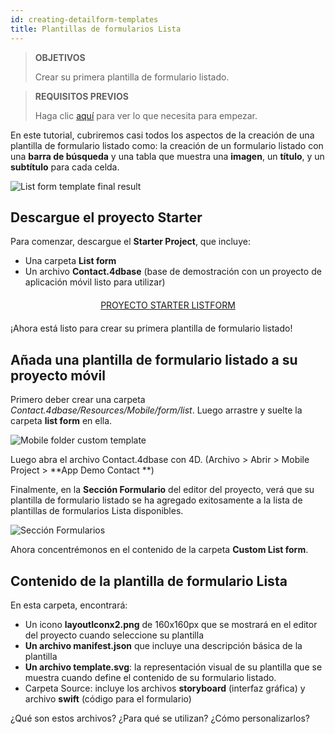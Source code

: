 ```yaml
---
id: creating-detailform-templates
title: Plantillas de formularios Lista
---
```


> **OBJETIVOS**
> 
> Crear su primera plantilla de formulario listado.

> **REQUISITOS PREVIOS**
> 
> Haga clic [aquí](prerequisites.html) para ver lo que necesita para empezar.

En este tutorial, cubriremos casi todos los aspectos de la creación de una plantilla de formulario listado como: la creación de un formulario listado con una **barra de búsqueda** y una tabla que muestra una **imagen**, un **título**, y un **subtítulo** para cada celda.

![List form template final result](assets/en/custom-listform/custom-template-final-result.png)

## Descargue el proyecto Starter

Para comenzar, descargue el **Starter Project**, que incluye:

* Una carpeta **List form**
* Un archivo **Contact.4dbase** (base de demostración con un proyecto de aplicación móvil listo para utilizar)

<div markdown="1" style="text-align: center; margin-top: 20px; margin-bottom: 20px">
<a class="button"
href="https://github.com/4d-go-mobile/tutorial-CustomListFormStarter/archive/4702619ed628a98f7cba5aacc08b6302d4bb8f86.zip">PROYECTO STARTER LISTFORM</a>
</div>

¡Ahora está listo para crear su primera plantilla de formulario listado!

## Añada una plantilla de formulario listado a su proyecto móvil

Primero deber crear una carpeta *Contact.4dbase/Resources/Mobile/form/list*. Luego arrastre y suelte la carpeta **list form** en ella.

![Mobile folder custom template](assets/en/custom-listform/mobile-folder-custom-template.png)

Luego abra el archivo Contact.4dbase con 4D. (Archivo > Abrir > Mobile Project > **App Demo Contact **)

Finalmente, en la **Sección Formulario** del editor del proyecto, verá que su plantilla de formulario listado se ha agregado exitosamente a la lista de plantillas de formularios Lista disponibles.

![Sección Formularios](assets/en/custom-listform/custom-listform-template.png)

Ahora concentrémonos en el contenido de la carpeta **Custom List form**.

## Contenido de la plantilla de formulario Lista

En esta carpeta, encontrará:

* Un icono **layoutIconx2.png** de 160x160px que se mostrará en el editor del proyecto cuando seleccione su plantilla
* **Un archivo manifest.json** que incluye una descripción básica de la plantilla
* **Un archivo template.svg**: la representación visual de su plantilla que se muestra cuando define el contenido de su formulario listado.
* Carpeta Source: incluye los archivos **storyboard** (interfaz gráfica) y archivo **swift** (código para el formulario)

¿Qué son estos archivos? ¿Para qué se utilizan? ¿Cómo personalizarlos?
